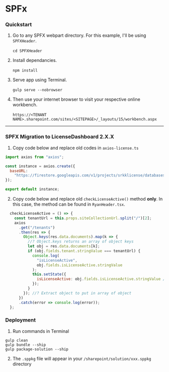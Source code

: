 # SPFx
### Quickstart

1. Go to any SPFX webpart directory. For this example, I'll be using `SPFXHeader`. 
<br></br>
`cd SPFXHeader`

2. Install dependancies.
<br></br>
`npm install`

3. Serve app using Terminal.
<br></br>
`gulp serve --nobrowser`

4. Then use your internet browser to visit your respective online workbench.
<br></br>
`https://<TENANT NAME>.sharepoint.com/sites/<SITEPAGE>/_layouts/15/workbench.aspx`

---

### SPFX Migration to LicenseDashboard 2.X.X

1. Copy code below and replace old codes in `axios-license.ts`

```javascript
import axios from "axios";

const instance = axios.create({
  baseURL:
    "https://firestore.googleapis.com/v1/projects/srkklicense/databases/(default)/documents/"
});

export default instance;
```
2. Copy code below and replace old `checkLicenseActive()` method **only**. In this case, the method can be found in `RyanHeader.tsx`.   

```javascript
  checkLicenseActive = () => {
    const tenantUrl = this.props.siteCollectionUrl.split("/")[2];
    axios
      .get("/tenants")
      .then(res => {
        Object.keys(res.data.documents).map(k => {
          //? Object.keys returns an array of object keys
          let obj = res.data.documents[k];
          if (obj.fields.tenant.stringValue === tenantUrl) {
            console.log(
              "isLicenseActive",
              obj.fields.isLicenseActive.stringValue
            );
            this.setState({
              isLicenseActive: obj.fields.isLicenseActive.stringValue //? This is pretty pointless. It's more prepare for the future if using seperate database for key auth.
            });
          }
        }); //? Extract object to put in array of object
      })
      .catch(error => console.log(error));
  };
```

### Deployment
1. Run commands in Terminal
```
gulp clean
gulp bundle --ship
gulp package-solution --ship
```

2. The `.sppkg` file will appear in your `/sharepoint/solution/xxx.sppkg` directory 

